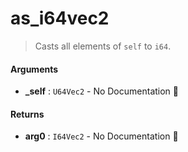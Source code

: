 # as\_i64vec2

>  Casts all elements of `self` to `i64`.

#### Arguments

- **\_self** : `U64Vec2` \- No Documentation 🚧

#### Returns

- **arg0** : `I64Vec2` \- No Documentation 🚧